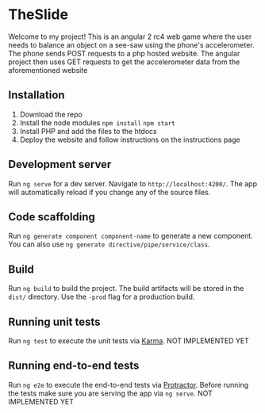# TheSlide

Welcome to my project! This is an angular 2 rc4 web game where the user needs to balance an object on a see-saw using the phone's accelerometer. The phone sends POST requests to a php hosted website. The angular project then uses GET requests to get the accelerometer data from the aforementioned website

## Installation

1) Download the repo
2) Install the node modules
`npm install`
`npm start`
3) Install PHP and add the files to the htdocs
4) Deploy the website and follow instructions on the instructions page

## Development server
Run `ng serve` for a dev server. Navigate to `http://localhost:4200/`. The app will automatically reload if you change any of the source files.

## Code scaffolding

Run `ng generate component component-name` to generate a new component. You can also use `ng generate directive/pipe/service/class`.

## Build

Run `ng build` to build the project. The build artifacts will be stored in the `dist/` directory. Use the `-prod` flag for a production build.

## Running unit tests

Run `ng test` to execute the unit tests via [Karma](https://karma-runner.github.io).
NOT IMPLEMENTED YET

## Running end-to-end tests

Run `ng e2e` to execute the end-to-end tests via [Protractor](http://www.protractortest.org/).
Before running the tests make sure you are serving the app via `ng serve`.
NOT IMPLEMENTED YET
